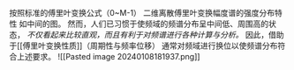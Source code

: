 按照标准的傅里叶变换公式（0~M-1）
二维离散傅里叶变换幅度谱的强度分布特性 如中间的图。
然而，人们已习惯于使频域的频谱分布呈中间低、周围高的状态，
*不仅看起来比较直观，而且有利于对频谱进行各种计算与分析。*
因此，借助于[[傅里叶变换性质]]（周期性与频率位移）
通常对频域进行换位以使频谱分布符合上述要求。
![[Pasted image 20240108181937.png]]


